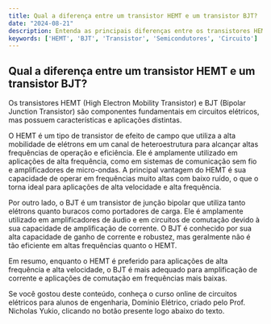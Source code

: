 ```yaml
---
title: Qual a diferença entre um transistor HEMT e um transistor BJT?
date: "2024-08-21"
description: Entenda as principais diferenças entre os transistores HEMT e BJT no contexto de circuitos elétricos.
keywords: ['HEMT', 'BJT', 'Transistor', 'Semicondutores', 'Circuito']
---
```


## Qual a diferença entre um transistor HEMT e um transistor BJT?

Os transistores HEMT (High Electron Mobility Transistor) e BJT (Bipolar Junction Transistor) são componentes fundamentais em circuitos elétricos, mas possuem características e aplicações distintas.

O HEMT é um tipo de transistor de efeito de campo que utiliza a alta mobilidade de elétrons em um canal de heteroestrutura para alcançar altas frequências de operação e eficiência. Ele é amplamente utilizado em aplicações de alta frequência, como em sistemas de comunicação sem fio e amplificadores de micro-ondas. A principal vantagem do HEMT é sua capacidade de operar em frequências muito altas com baixo ruído, o que o torna ideal para aplicações de alta velocidade e alta frequência.

Por outro lado, o BJT é um transistor de junção bipolar que utiliza tanto elétrons quanto buracos como portadores de carga. Ele é amplamente utilizado em amplificadores de áudio e em circuitos de comutação devido à sua capacidade de amplificação de corrente. O BJT é conhecido por sua alta capacidade de ganho de corrente e robustez, mas geralmente não é tão eficiente em altas frequências quanto o HEMT.

Em resumo, enquanto o HEMT é preferido para aplicações de alta frequência e alta velocidade, o BJT é mais adequado para amplificação de corrente e aplicações de comutação em frequências mais baixas.

Se você gostou deste conteúdo, conheça o curso online de circuitos elétricos para alunos de engenharia, Domínio Elétrico, criado pelo Prof. Nicholas Yukio, clicando no botão presente logo abaixo do texto.